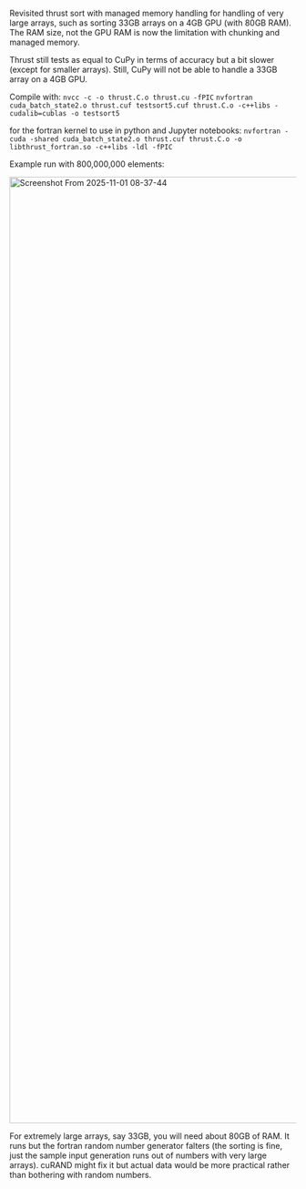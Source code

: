 Revisited thrust sort with managed memory handling for handling of very large arrays, such as sorting 33GB arrays on a 4GB GPU (with 80GB RAM). The RAM size, not the GPU RAM is now the limitation with chunking and managed memory.

Thrust still tests as equal to CuPy in terms of accuracy but a bit slower (except for smaller arrays). Still, CuPy will not be able to handle a 33GB array on a 4GB GPU.

Compile with:
`nvcc -c -o thrust.C.o thrust.cu -fPIC`
`nvfortran cuda_batch_state2.o thrust.cuf testsort5.cuf thrust.C.o -c++libs -cudalib=cublas -o testsort5`

for the fortran kernel to use in python and Jupyter notebooks:
`nvfortran -cuda -shared cuda_batch_state2.o thrust.cuf thrust.C.o -o libthrust_fortran.so -c++libs -ldl -fPIC`

Example run with 800,000,000 elements:

<img width="748" height="1662" alt="Screenshot From 2025-11-01 08-37-44" src="https://github.com/user-attachments/assets/86ab283b-ac47-4b0f-9fc4-e1ebbce021f4" />

For extremely large arrays, say 33GB, you will need about 80GB of RAM. It runs but the fortran random number generator falters (the sorting is fine, just the sample input generation runs out of numbers with very large arrays). cuRAND might fix it but actual data would be more practical rather than bothering with random numbers.
